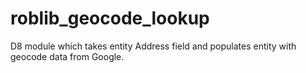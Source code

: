 # roblib_geocode_lookup
D8 module which takes entity Address field and populates entity with geocode data from Google.
